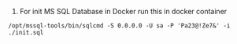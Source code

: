 1. For init MS SQL Database in Docker run this in docker container

`/opt/mssql-tools/bin/sqlcmd -S 0.0.0.0 -U sa -P 'Pa23@!Ze7&' -i ./init.sql`
